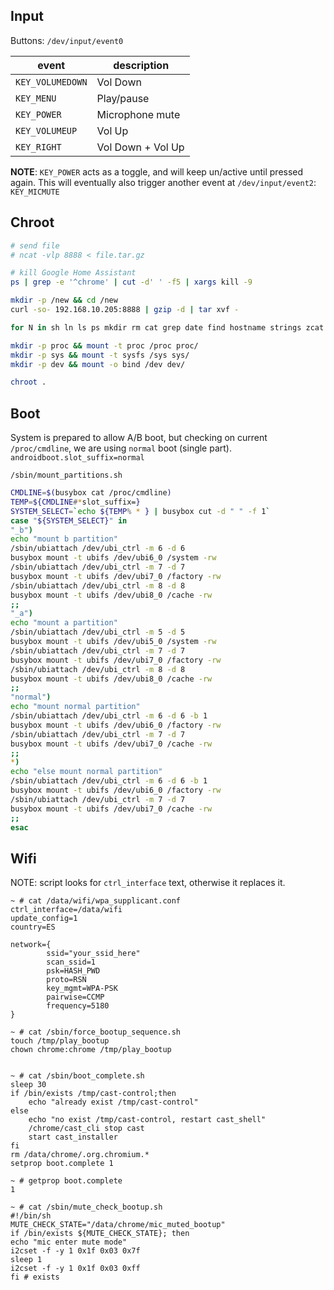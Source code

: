 ## Input

Buttons: `/dev/input/event0`

| event | description |
|-------|-------------|
| `KEY_VOLUMEDOWN` | Vol Down |
| `KEY_MENU` | Play/pause |
| `KEY_POWER` | Microphone mute |
| `KEY_VOLUMEUP` | Vol Up |
| `KEY_RIGHT` | Vol Down + Vol Up |

**NOTE**: `KEY_POWER` acts as a toggle, and will keep un/active until pressed again.
This will eventually also trigger another event at `/dev/input/event2`: `KEY_MICMUTE`

## Chroot

```bash
# send file
# ncat -vlp 8888 < file.tar.gz

# kill Google Home Assistant
ps | grep -e '^chrome' | cut -d' ' -f5 | xargs kill -9

mkdir -p /new && cd /new
curl -so- 192.168.10.205:8888 | gzip -d | tar xvf - 

for N in sh ln ls ps mkdir rm cat grep date find hostname strings zcat netstat nc; do ln -s busybox bin/$N; done

mkdir -p proc && mount -t proc /proc proc/
mkdir -p sys && mount -t sysfs /sys sys/
mkdir -p dev && mount -o bind /dev dev/

chroot .
```

## Boot

System is prepared to allow A/B boot, but checking on current `/proc/cmdline`, we are using `normal` boot (single part).
`androidboot.slot_suffix=normal`

`/sbin/mount_partitions.sh`

```bash
CMDLINE=$(busybox cat /proc/cmdline)
TEMP=${CMDLINE#*slot_suffix=}
SYSTEM_SELECT=`echo ${TEMP% * } | busybox cut -d " " -f 1`
case "${SYSTEM_SELECT}" in
"_b")
echo "mount b partition"
/sbin/ubiattach /dev/ubi_ctrl -m 6 -d 6
busybox mount -t ubifs /dev/ubi6_0 /system -rw
/sbin/ubiattach /dev/ubi_ctrl -m 7 -d 7
busybox mount -t ubifs /dev/ubi7_0 /factory -rw
/sbin/ubiattach /dev/ubi_ctrl -m 8 -d 8
busybox mount -t ubifs /dev/ubi8_0 /cache -rw
;;
"_a")
echo "mount a partition"
/sbin/ubiattach /dev/ubi_ctrl -m 5 -d 5
busybox mount -t ubifs /dev/ubi5_0 /system -rw
/sbin/ubiattach /dev/ubi_ctrl -m 7 -d 7
busybox mount -t ubifs /dev/ubi7_0 /factory -rw
/sbin/ubiattach /dev/ubi_ctrl -m 8 -d 8
busybox mount -t ubifs /dev/ubi8_0 /cache -rw
;;
"normal")
echo "mount normal partition"
/sbin/ubiattach /dev/ubi_ctrl -m 6 -d 6 -b 1
busybox mount -t ubifs /dev/ubi6_0 /factory -rw
/sbin/ubiattach /dev/ubi_ctrl -m 7 -d 7
busybox mount -t ubifs /dev/ubi7_0 /cache -rw
;;
*)
echo "else mount normal partition"
/sbin/ubiattach /dev/ubi_ctrl -m 6 -d 6 -b 1
busybox mount -t ubifs /dev/ubi6_0 /factory -rw
/sbin/ubiattach /dev/ubi_ctrl -m 7 -d 7
busybox mount -t ubifs /dev/ubi7_0 /cache -rw
;;
esac 
```

## Wifi

NOTE: script looks for `ctrl_interface` text, otherwise it replaces it.

```
~ # cat /data/wifi/wpa_supplicant.conf
ctrl_interface=/data/wifi
update_config=1
country=ES

network={
        ssid="your_ssid_here"
        scan_ssid=1
        psk=HASH_PWD
        proto=RSN
        key_mgmt=WPA-PSK
        pairwise=CCMP
        frequency=5180
}
```

```
~ # cat /sbin/force_bootup_sequence.sh
touch /tmp/play_bootup
chown chrome:chrome /tmp/play_bootup


~ # cat /sbin/boot_complete.sh
sleep 30
if /bin/exists /tmp/cast-control;then
    echo "already exist /tmp/cast-control"
else
    echo "no exist /tmp/cast-control, restart cast_shell"
    /chrome/cast_cli stop cast
    start cast_installer
fi
rm /data/chrome/.org.chromium.*
setprop boot.complete 1

~ # getprop boot.complete
1

~ # cat /sbin/mute_check_bootup.sh
#!/bin/sh
MUTE_CHECK_STATE="/data/chrome/mic_muted_bootup"
if /bin/exists ${MUTE_CHECK_STATE}; then
echo "mic enter mute mode"
i2cset -f -y 1 0x1f 0x03 0x7f
sleep 1
i2cset -f -y 1 0x1f 0x03 0xff
fi # exists
```
